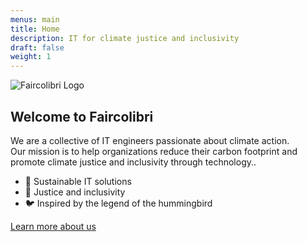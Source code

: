 ```yaml
---
menus: main
title: Home
description: IT for climate justice and inclusivity
draft: false
weight: 1
---
```


![Faircolibri Logo](/images/faircolibri-logo-text-small.png)

## Welcome to Faircolibri

We are a collective of IT engineers passionate about climate action.  
Our mission is to help organizations reduce their carbon footprint and promote climate justice and inclusivity through technology..

- 🌱 Sustainable IT solutions
- 🤝 Justice and inclusivity
- 🐦 Inspired by the legend of the hummingbird

[Learn more about us](/about/)